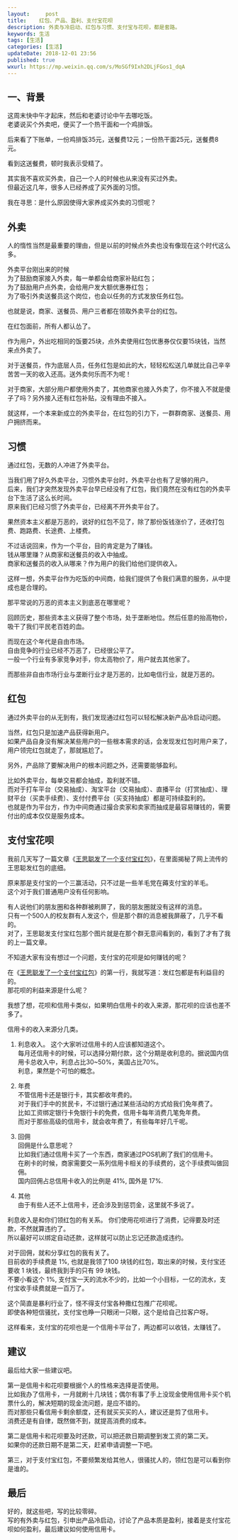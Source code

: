 ```yaml
---   
layout:     post  
title:    红包、产品、盈利、支付宝花呗 
description: 外卖与冷启动、红包与习惯、支付宝与花呗，都是套路。 
keywords: 生活
tags: [生活]  
categories: [生活]  
updateDate: 2018-12-01 23:56  
published: true   
wxurl: https://mp.weixin.qq.com/s/MoSGf9Ixh2DLjFGos1_dqA  
---  
```


 


## 一、背景

这周末快中午才起床，然后和老婆讨论中午去哪吃饭。  
老婆说买个外卖吧，便买了一个热干面和一个鸡排饭。  


后来看了下账单，一份鸡排饭35元，送餐费12元；一份热干面25元，送餐费8元。  


看到这送餐费，顿时我表示受精了。  


其实我不喜欢买外卖，自己一个人的时候也从来没有买过外卖。  
但最近这几年，很多人已经养成了买外面的习惯。  


我在寻思：是什么原因使得大家养成买外卖的习惯呢？  


## 外卖

人的惰性当然是最重要的理由，但是以前的时候点外卖也没有像现在这个时代这么多。  


外卖平台刚出来的时候  
为了鼓励商家接入外卖，每一单都会给商家补贴红包；  
为了鼓励用户点外卖，会给用户发大额优惠券红包；  
为了吸引外卖送餐员这个岗位，也会以任务的方式发放任务红包。  


也就是说，商家、送餐员、用户三者都在领取外卖平台的红包。  


在红包面前，所有人都认怂了。  


作为用户，外出吃相同的饭要25块，点外卖使用红包优惠券仅仅要15块钱，当然来点外卖了。  


对于送餐员，作为底层人员，任务红包是如此的大，轻轻松松送几单就比自己辛辛苦苦一天的收入还高。送外卖何乐而不为呢！  


对于商家，大部分用户都使用外卖了，其他商家也接入外卖了，你不接入不就是傻子了吗？另外接入还有红包补贴，没有理由不接入。  


就这样，一个本来新成立的外卖平台，在红包的引力下，一群群商家、送餐员、用户拥挤而来。  


## 习惯

通过红包，无数的人冲进了外卖平台。  


当我们用了好久外卖平台，习惯外卖平台时，外卖平台也有了足够的用户。  
后来，我们才突然发现外卖平台早已经没有了红包，我们竟然在没有红包的外卖平台下生活了这么长时间。  
原来我们已经习惯了外卖平台，已经离不开外卖平台了。  


果然资本主义都是万恶的，说好的红包不见了，除了那份饭钱涨价了，还收打包费、跑路费、长途费、上楼费。  


不过话说回来，作为一个平台，目的肯定是为了赚钱。  
钱从哪里赚？从商家和送餐员的收入中抽成。  
商家和送餐员的收入从哪来？作为用户的我们给他们提供收入。  


这样一想，外卖平台作为吃饭的中间商，给我们提供了令我们满意的服务，从中提成也是合理的。  


那平常说的万恶的资本主义到底恶在哪里呢？  


回顾历史，那些资本主义获得了整个市场，处于垄断地位。然后任意的抬高物价，吸干了我们平民老百姓的血。  


而现在这个年代是自由市场。  
自由竞争的行业已经不万恶了，已经很公平了。  
一般一个行业有多家竞争对手，你太高物价了，用户就去其他家了。  


而那些非自由市场行业与垄断行业才是万恶的，比如电信行业，就是万恶的。  


## 红包

通过外卖平台的从无到有，我们发现通过红包可以轻松解决新产品冷启动问题。  


当然，红包只是加速产品获得新用户。  
如果产品自身没有解决某些用户的一些根本需求的话，会发现发红包时用户来了，用户领完红包就走了，那就尴尬了。  


另外，产品除了要解决用户的根本问题之外，还需要能够盈利。  


比如外卖平台，每单交易都会抽成，盈利就不错。  
而对于打车平台（交易抽成）、淘宝平台（交易抽成）、直播平台（打赏抽成）、理财平台（买卖手续费）、支付付费平台（买支持抽成）都是可持续盈利的。  
也就是作为平台方，作为中间商通过撮合卖家和卖家而抽成是最容易赚钱的，需要付出的成本仅仅是服务成本。  


## 支付宝花呗


我前几天写了一篇文章《[王思聪发了一个支付宝红包](https://mp.weixin.qq.com/s/ox35tPVDO6riHzhmn6lWow)》，在里面揭秘了网上流传的王思聪发红包的底细。  


原来那是支付宝的一个三赢活动，只不过是一些羊毛党在薅支付宝的羊毛。  
这个对于我们普通用户没有任何影响。


有人说他们的朋友圈和各种群被刷屏了，我的朋友圈就没有这样的消息。  
只有一个500人的校友群有人发这个，但是那个群的消息被我屏蔽了，几乎不看的。  
对了，王思聪发支付宝红包那个图片就是在那个群无意间看到的，看到了才有了我的上一篇文章。  


不知道大家有没有想过一个问题，支付宝的花呗是如何赚钱的呢？  


在《[王思聪发了一个支付宝红包](https://mp.weixin.qq.com/s/ox35tPVDO6riHzhmn6lWow)》的第一行，我就写道：发红包都是有利益目的的。  
那花呗的利益来源是什么呢？  


我想了想，花呗和信用卡类似，如果明白信用卡的收入来源，那花呗的应该也差不多了。


信用卡的收入来源分几类。  


1. 利息收入。 
这个大家听过信用卡的人应该都知道这个。  
每月还信用卡的时候，可以选择分期付款，这个分期是收利息的。据说国内信用卡总收入中，利息占比30~50%，美国占比70%。  
利息，果然是个可怕的概念。  


2. 年费  
不管信用卡还是银行卡，其实都收年费的。  
对于我们手中的贫民卡，不过银行通过某些活动的方式给我们免年费了。  
比如工资绑定银行卡免银行卡的免费，信用卡每年消费几笔免年费。  
而对于那些高级的信用卡，就会收年费了，有些每年好几千呢。  


3. 回佣  
回佣是什么意思呢？  
比如我们通过信用卡买了一个东西，商家通过POS机刷了我们的信用卡。  
在刷卡的时候，商家需要交一系列信用卡相关的手续费的，这个手续费叫做回佣。  
国内回佣占总信用卡收入的比例是 41%, 国外是 17%.  


4. 其他  
由于有些人还不上信用卡，还会涉及到惩罚金，这里就不多说了。  


利息收入是和你们领红包的有关系。
你们使用花呗进行了消费，记得要及时还款，不然就算违约了。  
所以最好可以绑定自动还款，这样就可以防止忘记还款造成违约。  


对于回佣，就和分享红包的我有关了。  
目前收的手续费是 1%, 也就是我领了100 块钱的红包，取出来的时候，支付宝还要收 1 块钱，最终我到手的只有 99 块钱。  
不要小看这个 1%, 支付宝一天的流水不少的，比如一个小目标，一亿的流水，支付宝收手续费就是一百万了。  


这个简直是暴利行业了，怪不得支付宝各种撒红包推广花呗呢。  
即使各种短信骚扰，支付宝也睁一只眼闭一只眼，这个是给自己拉客户呀。  


这样看来，支付宝的花呗也是一个信用卡平台了，两边都可以收钱，太赚钱了。  


## 建议

最后给大家一些建议吧。  


第一是信用卡和花呗要根据个人的性格来选择是否使用。   
比如我办了信用卡，一月就刷十几块钱；偶尔有事了手上没现金使用信用卡买个机票什么的，解决短期的现金流问题，是应不错的。  
而对那些只看信用卡剩余额度，还有就买买买的人，建议还是剪了信用卡。  
消费还是有自律，既然做不到，就提高消费的成本。  


第二是信用卡和花呗要及时还款，可以把还款日期调整到发工资的第二天。  
如果你的还款日期不是第二天，赶紧申请调整一下吧。  


第三，对于支付宝红包，不要频繁发给其他人，很骚扰人的，领红包是可以看到你是谁的。  

## 最后

好的，就这些吧，写的比较零碎。  
写的有外卖与红包，引申出产品冷启动，讨论了产品本质是盈利，接着是支付宝花呗如何盈利，最后建议如何使用信用卡。  




